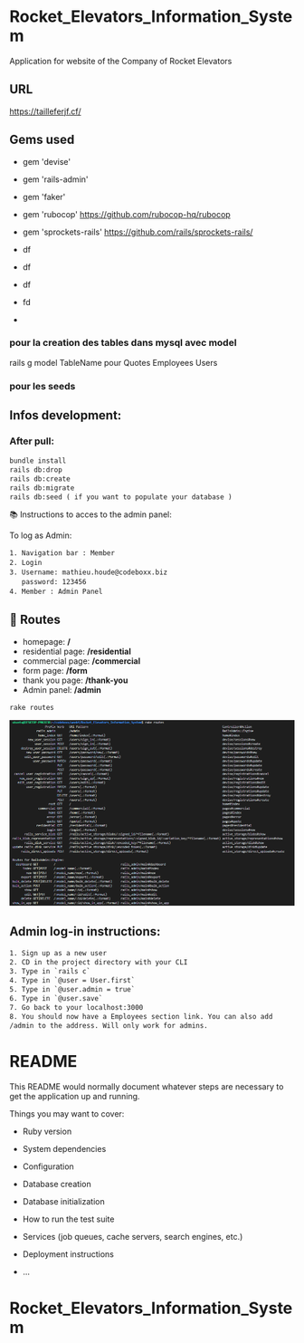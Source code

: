 # Rocket_Elevators_Information_System
Application for website of the Company of Rocket Elevators
## URL
<https://tailleferjf.cf/>
## Gems used
* gem 'devise'


* gem 'rails-admin'


* gem 'faker'


* gem 'rubocop'
      https://github.com/rubocop-hq/rubocop
* gem 'sprockets-rails'
      https://github.com/rails/sprockets-rails/
* df
* df
* df
* fd
* 

### pour la creation des tables dans mysql avec model
rails g model TableName
pour Quotes Employees Users

### pour les seeds

## Infos development:
### After pull:
```
bundle install
rails db:drop
rails db:create
rails db:migrate
rails db:seed ( if you want to populate your database )
```
📚 Instructions to acces to the admin panel:

To log as Admin:

```sh
1. Navigation bar : Member
2. Login
3. Username: mathieu.houde@codeboxx.biz
   password: 123456
4. Member : Admin Panel
```

## :memo: Routes

- homepage: <b>/</b>
- residential page: <b>/residential</b>
- commercial page: <b>/commercial</b>
- form page: <b>/form</b>
- thank you page: <b>/thank-you</b>
- Admin panel: <b>/admin</b>

```sh
rake routes
```
![](routes.png)

## Admin log-in instructions:
```
1. Sign up as a new user
2. CD in the project directory with your CLI
3. Type in `rails c`
4. Type in `@user = User.first`
5. Type in `@user.admin = true`
6. Type in `@user.save`
7. Go back to your localhost:3000
8. You should now have a Employees section link. You can also add /admin to the address. Will only work for admins.
```





















# README

This README would normally document whatever steps are necessary to get the
application up and running.

Things you may want to cover:

* Ruby version

* System dependencies

* Configuration

* Database creation

* Database initialization

* How to run the test suite

* Services (job queues, cache servers, search engines, etc.)

* Deployment instructions

* ...
# Rocket_Elevators_Information_System
